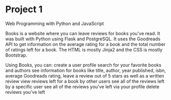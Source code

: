# Project 1

Web Programming with Python and JavaScript

Books is a website where you can leave reviews for books you've read.
It was built with Python using Flask and PostgreSQL.
It uses the Goodreads API to get information on the average rating for a book and the total number of ratings left for a book. 
The HTML is mostly Jinja2 and the CSS is mostly Bootstrap.

Using Books, you can:
  create a user profile
  search for your favorite books and authors
  see information for books like title, author, year published, isbn, average Goodreads rating, 
  leave a review out of 5 stars as well as a written review
  view reviews left for a book by other users
  see all of the reviews left by a specific user
  see all of the reviews you've left via your profile
  delete reviews you've left 
   
